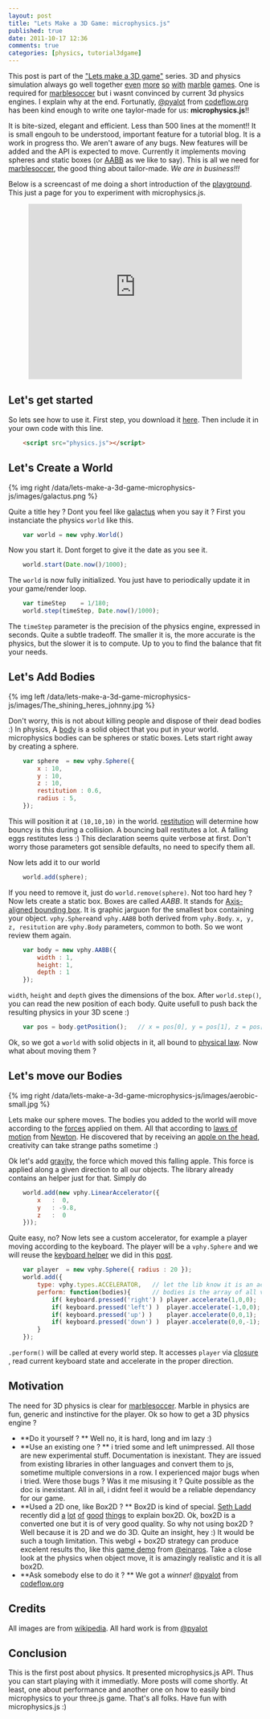 ```yaml
---
layout: post
title: "Lets Make a 3D Game: microphysics.js"
published: true
date: 2011-10-17 12:36
comments: true
categories: [physics, tutorial3dgame]
---
```


This post is part of the ["Lets make a 3D game"](/blog/categories/tutorial3dgame/) series.
3D and physics simulation always go well together
[even](http://www.youtube.com/watch?v=Rd7TyU9RdQk)
[more](http://www.youtube.com/watch?v=o_xr8Htj9GI)
[so](http://www.youtube.com/watch?v=Xfrzi-yVcsM)
[with](http://www.youtube.com/watch?v=uvCbc8vFUMo)
[marble](http://www.youtube.com/watch?v=7lBUBBW_sF0)
[games](http://www.youtube.com/watch?v=c7npJ3E-ydA).
One is required for [marblesoccer](http://marblesoccer.com) but i wasnt
convinced by current 3d physics engines. I explain why at the end.
Fortunatly, [@pyalot](http://twitter.com/#!/pyalot) from [codeflow.org](http://codeflow.org/)
has been kind enough to write one taylor-made for us: **microphysics.js**!!

It is bite-sized, elegant and efficient.
Less than 500 lines at the moment!!
It is small engouh to be understood, important feature for a tutorial blog.
It is a work in progress tho.
We aren't aware of any bugs.
New features will be added and the API is expected to move.
Currently it implements moving spheres and static boxes (or [AABB](http://en.wikipedia.org/wiki/Axis-aligned_bounding_box) as we like to say).
This is all we need for [marblesoccer](http://marblesoccer.com), the good thing about tailor-made.
*We are in business!!!*

Below is a screencast of me doing a short introduction of the 
[playground](http://jeromeetienne.github.com/microphysics.js/playground/).
This just a page for you to experiment with microphysics.js.

<center>
	<iframe width="425" height="349" src="http://www.youtube.com/embed/DI5PV2_sLoM" frameborder="0" allowfullscreen></iframe>
</center>


## Let's get started 

So lets see how to use it.
First step, you download it [here](https://raw.github.com/jeromeetienne/microphysics.js/master/codeflow/physics.js).
Then include it in your own code with this line.

```html
    <script src="physics.js"></script>
```

<!-- more -->


## Let's Create a World

{% img right /data/lets-make-a-3d-game-microphysics-js/images/galactus.png %}

Quite a title hey ?
Dont you feel like [galactus](http://en.wikipedia.org/wiki/Galactus) when you say it ?
First you instanciate the physics ```world``` like this.

```javascript
	var world = new vphy.World()
```

Now you start it. Dont forget to give it the date as you see it.

```javascript
	world.start(Date.now()/1000);
```

The ```world``` is now fully initialized.
You just have to periodically update it in your game/render loop.

```javascript
	var timeStep	= 1/180;
	world.step(timeStep, Date.now()/1000);
```

The ```timeStep``` parameter is the precision of the physics engine, expressed in seconds.
Quite a subtle tradeoff.
The smaller it is, the more accurate is the physics, but the slower it is to compute.
Up to you to find the balance that fit your needs.

## Let's Add Bodies

{% img left /data/lets-make-a-3d-game-microphysics-js/images/The_shining_heres_johnny.jpg %}

Don't worry, this is not about killing people and dispose of their dead bodies :)
In physics, A [body](http://en.wikipedia.org/wiki/Rigid_body) is a solid object that you put in your world.
microphysics bodies can be spheres or static boxes.
Lets start right away by creating a sphere. 

```javascript
	var sphere	= new vphy.Sphere({
		x : 10,
		y : 10,
		z : 10,
		restitution	: 0.6,
		radius : 5,
	});
```

This will position it at ```(10,10,10)``` in the world.
[restitution](http://en.wikipedia.org/wiki/Coefficient_of_restitution) will determine how
bouncy is this during a collision.
A bouncing ball restitutes a lot.
A falling eggs restitutes less :)
This declaration seems quite verbose at first.
Don't worry those parameters got sensible defaults, no need to specify them all.

Now lets add it to our world

```javascript
    world.add(sphere);
```

If you need to remove it, just do ```world.remove(sphere)```. Not too hard hey ?
Now lets create a static box.
Boxes are called *AABB*.
It stands for [Axis-aligned bounding box](http://en.wikipedia.org/wiki/Axis-aligned_bounding_box).
It is graphic jarguon for the smallest box containing your object.
```vphy.Sphere```and ```vphy.AABB``` both derived from ```vphy.Body```.
```x, y, z, resitution``` are ```vphy.Body``` parameters, common to both.
So we wont review them again.

```javascript
    var body = new vphy.AABB({
        width : 1,
        height: 1,
        depth : 1
    });
```

```width```, ```height``` and ```depth``` gives the dimensions of the box.
After ```world.step()```, you can read the new position of each body. Quite usefull
to push back the resulting physics in your 3D scene :)

```javascript
	var pos	= body.getPosition();	// x = pos[0], y = pos[1], z = pos[2]
```

Ok, so we got a ```world``` with solid objects in it, all bound to [physical law](http://en.wikipedia.org/wiki/Physical_law).
Now what about moving them ?

## Let's move our Bodies

{% img right /data/lets-make-a-3d-game-microphysics-js/images/aerobic-small.jpg %}

Lets make our sphere moves.
The bodies you added to the world will move according to the [forces](http://en.wikipedia.org/wiki/Force) applied on them.
All that according to 
[laws of motion](http://en.wikipedia.org/wiki/Newton%27s_laws_of_motion)
from [Newton](http://en.wikipedia.org/wiki/Isaac_Newton).
He discovered that by receiving an [apple on the head](http://en.wikipedia.org/wiki/Isaac_Newton#Apple_analogy),
creativity can take strange paths sometime :)

Ok let's add [gravity](http://en.wikipedia.org/wiki/Gravity_of_Earth), the force which moved this falling apple.
This force is applied along a given direction to all our objects.
The library already contains an helper just for that. Simply do

```javascript
	world.add(new vphy.LinearAccelerator({
		x	:  0, 
		y	: -9.8,
		z	:  0
	}));
```

Quite easy, no? Now lets see a custom accelerator, for example a player moving 
according to the keyboard. The player will be a ```vphy.Sphere``` and we will
reuse the [keyboard helper](http://learningthreejs.com/data/THREEx/THREEx.KeyboardState.js) we
did in this [post](http://learningthreejs.com/blog/2011/09/12/lets-Make-a-3D-game-keyboard/).

```javascript
	var player	= new vphy.Sphere({ radius : 20 });
	world.add({
		type: vphy.types.ACCELERATOR,   // let the lib know it is an accelerator
		perform: function(bodies){      // bodies is the array of all vphy.Body
			if( keyboard.pressed('right') )	player.accelerate(1,0,0);
			if( keyboard.pressed('left') )	player.accelerate(-1,0,0);
			if( keyboard.pressed('up') )	player.accelerate(0,0,1);
			if( keyboard.pressed('down') )	player.accelerate(0,0,-1);
		}
	});
```

```.perform()``` will be called at every world step.
It accesses ```player``` via
[closure](https://developer.mozilla.org/en/JavaScript/Guide/Closures)
, read current keyboard state and accelerate in the proper direction.

## Motivation

The need for 3D physics is clear for [marblesoccer](http://marblesoccer.com).
Marble in physics are fun, generic and instinctive for the player.
Ok so how to get a 3D physics engine ?

* **Do it yourself ? **
Well no, it is hard, long and im lazy :)
* **Use an existing one ? **
i tried some and left unimpressed. All those are new experimental stuff.
Documentation is inexistant.
They are issued from existing libraries in other languages and convert them to js, sometime multiple conversions in a row.
I experienced major bugs when i tried. Were those bugs ? Was it me misusing it ?
Quite possible as the doc is inexistant.
All in all, i didnt feel it would be a reliable dependancy for our game.
* **Used a 2D one, like Box2D ? **
Box2D is kind of special.
[Seth Ladd](http://blog.sethladd.com/) recently did
[a](http://blog.sethladd.com/2011/09/box2d-collision-damage-for-javascript.html)
[lot](http://blog.sethladd.com/2011/09/box2d-impulse-and-javascript.html)
[of](http://blog.sethladd.com/2011/09/box2d-with-complex-and-concave-objects.html)
[good](http://blog.sethladd.com/2011/09/box2d-and-polygons-for-javascript.html)
[things](http://blog.sethladd.com/2011/09/box2d-web-workers-better-performance.html)
to explain box2D. Ok, box2D is a converted one but it is of very good quality.
So why not using box2D ?
Well because it is 2D and we do 3D.
Quite an insight, hey :)
It would be such a tough limitation.
This webgl + box2D strategy can produce excelent results tho, like this
[game demo](http://game.2x.io/) from [@einaros](http://twitter.com/#!/einaros).
Take a close look at the physics when object move, it is amazingly
realistic and it is all box2D.
* **Ask somebody else to do it ? **
We got a *winner!* [@pyalot](http://twitter.com/#!/pyalot) from [codeflow.org](http://codeflow.org/) 


## Credits
All images are from [wikipedia](http://en.wikipedia.org). All hard work is from [@pyalot](http://twitter.com/#!/pyalot)

## Conclusion

This is the first post about physics.
It presented microphysics.js API.
Thus you can start playing with it immediatly.
More posts will come shortly.
At least, one about performance and another one on how to easily bind microphysics to your three.js game.
That's all folks.
Have fun with microphysics.js :)

